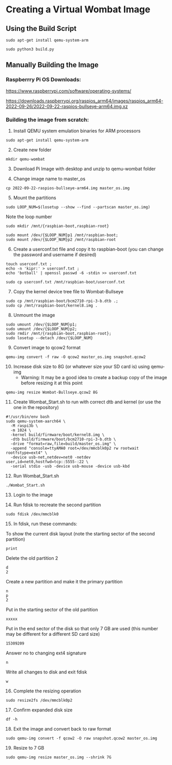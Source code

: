 <h1>Creating a Virtual Wombat Image</h1>

<h2>Using the Build Script</h2>

```
sudo apt-get install qemu-system-arm
```

```
sudo python3 build.py
```

<h2> Manually Building the Image</h2>

<h3>Raspberrry Pi OS Downloads:</h3>

https://www.raspberrypi.com/software/operating-systems/

https://downloads.raspberrypi.org/raspios_arm64/images/raspios_arm64-2022-09-26/2022-09-22-raspios-bullseye-arm64.img.xz

<h3>Building the image from scratch:</h3>

1. Install QEMU system emulation binaries for ARM processors

```
sudo apt-get install qemu-system-arm
```

2. Create new folder

```
mkdir qemu-wombat
```

3. Download Pi Image with desktop and unzip to qemu-wombat folder

4. Change image name to master_os

```
cp 2022-09-22-raspios-bullseye-arm64.img master_os.img
```

5. Mount the partitions

```
sudo LOOP_NUM=$(losetup --show --find --partscan master_os.img)
```

Note the loop number

```
sudo mkdir /mnt/{raspbian-boot,raspbian-root}
```

```
sudo mount /dev/{$LOOP_NUM}p1 /mnt/raspbian-boot;
sudo mount /dev/{$LOOP_NUM}p2 /mnt/raspbian-root
```

6. Create a userconf.txt file and copy it to raspbian-boot (you can change the password and username if desired)

```
touch userconf.txt ;
echo -n 'kipr:' > userconf.txt ;
echo 'botball' | openssl passwd -6 -stdin >> userconf.txt
```

```
sudo cp userconf.txt /mnt/raspbian-boot/userconf.txt
```

7. Copy the kernel device tree file to Wombat-Bullseye

```
sudo cp /mnt/raspbian-boot/bcm2710-rpi-3-b.dtb .;
sudo cp /mnt/raspbian-boot/kernel8.img .
```

8. Unmount the image

```
sudo umount /dev/{$LOOP_NUM}p1;
sudo umount /dev/{$LOOP_NUM}p2;
sudo rmdir /mnt/{raspbian-boot,raspbian-root};
sudo losetup --detach /dev/{$LOOP_NUM}
```

9. Convert image to qcow2 format

```
qemu-img convert -f raw -O qcow2 master_os.img snapshot.qcow2
```

10. Increase disk size to 8G (or whatever size your SD card is) using qemu-img 
	- Warning: It may be a good idea to create a backup copy of the image before resizing it at this point
	
```
qemu-img resize Wombat-Bullseye.qcow2 8G
```

11. Create Wombat_Start.sh to run with correct dtb and kernel (or use the one in the repository)

```
#!/usr/bin/env bash
sudo qemu-system-aarch64 \
  -M raspi3b \
  -m 1024 \
  -kernel build/firmware/boot/kernel8.img \
  -dtb build/firmware/boot/bcm2710-rpi-3-b.dtb \
  -drive "format=raw,file=build/master_os.img" \
  -append "console=ttyAMA0 root=/dev/mmcblk0p2 rw rootwait rootfstype=ext4" \
  -device usb-net,netdev=net0 -netdev user,id=net0,hostfwd=tcp::5555-:22 \
  -serial stdio -usb -device usb-mouse -device usb-kbd
```

12. Run Wombat_Start.sh

```
./Wombat_Start.sh
```

13. Login to the image

14. Run fdisk to recreate the second partition

```
sudo fdisk /dev/mmcblk0
```

15. In fdisk, run these commands:

To show the current disk layout (note the starting sector of the second partition)
```
print
```

Delete the old partition 2

```
d
2
```

Create a new partition and make it the primary partition

```
n
p
2
```

Put in the starting sector of the old partition
```
xxxxx
```

Put in the end sector of the disk so that only 7 GB are used (this number may be different for a different SD card size)
```
15309209
```

Answer no to changing ext4 signature
```
n
```

Write all changes to disk and exit fdisk
```
w
```

16. Complete the resizing operation

```
sudo resize2fs /dev/mmcblk0p2
```

17. Confirm expanded disk size

```
df -h
```

18. Exit the image and convert back to raw format

```
sudo qemu-img convert -f qcow2 -O raw snapshot.qcow2 master_os.img
```

19. Resize to 7 GB
  
```
sudo qemu-img resize master_os.img --shrink 7G
```


